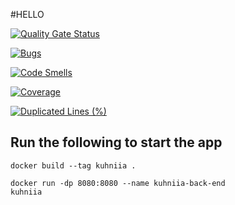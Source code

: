 #HELLO

[![Quality Gate Status](https://sonarcloud.io/api/project_badges/measure?project=kuhniia_kuhniia-back-end-service&metric=alert_status)](https://sonarcloud.io/dashboard?id=kuhniia_kuhniia-back-end-service)

[![Bugs](https://sonarcloud.io/api/project_badges/measure?project=kuhniia_kuhniia-back-end-service&metric=bugs)](https://sonarcloud.io/dashboard?id=kuhniia_kuhniia-back-end-service)

[![Code Smells](https://sonarcloud.io/api/project_badges/measure?project=kuhniia_kuhniia-back-end-service&metric=code_smells)](https://sonarcloud.io/dashboard?id=kuhniia_kuhniia-back-end-service)

[![Coverage](https://sonarcloud.io/api/project_badges/measure?project=kuhniia_kuhniia-back-end-service&metric=coverage)](https://sonarcloud.io/dashboard?id=kuhniia_kuhniia-back-end-service)

[![Duplicated Lines (%)](https://sonarcloud.io/api/project_badges/measure?project=kuhniia_kuhniia-back-end-service&metric=duplicated_lines_density)](https://sonarcloud.io/dashboard?id=kuhniia_kuhniia-back-end-service)



## Run the following to start the app

<code>docker build --tag kuhniia .</code>

<code>docker run -dp 8080:8080 --name kuhniia-back-end kuhniia</code>
